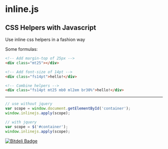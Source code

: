 # inline.js
CSS Helpers with Javascript
-------

Use inline css helpers in a fashion way

Some formulas:
```html
<!-- Add margin-top of 25px -->
<div class="mt25"></div>
```
```html
<!-- Add font-size of 14pt -->
<div class="fs14pt">hello!</div>
```
```html
<!-- Combine helpers -->
<div class="fs14pt mt25 mb0 ml2em br30%">hello!</div>
```

-------
```js
// use without jquery
var scope = window.document.getElementById('container');
window.inlinejs.apply(scope);

// with jquery
var scope = $('#container');
window.inlinejs.apply(scope);
```


[![Bitdeli Badge](https://d2weczhvl823v0.cloudfront.net/joni2back/inline.js/trend.png)](https://bitdeli.com/free "Bitdeli Badge")

